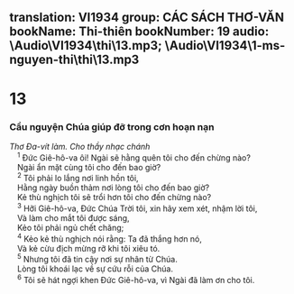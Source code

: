 translation: VI1934
group: CÁC SÁCH THƠ-VĂN
bookName: Thi-thiên 
bookNumber: 19
audio: \Audio\VI1934\thi\13.mp3; \Audio\VI1934\1-ms-nguyen-thi\thi\13.mp3
-------

<div class="title"><h1>13</h1><h3>Cầu nguyện Chúa giúp đỡ trong cơn hoạn nạn</h3><i>Thơ Đa-vít làm. Cho thầy nhạc chánh</i></div>
<span class="verse thi_13_1"> <sup>1</sup> Đức Giê-hô-va ôi! Ngài sẽ hằng quên tôi cho đến chừng nào? <br/> Ngài ẩn mặt cùng tôi cho đến bao giờ? <br/></span>
<span class="verse thi_13_2"> <sup>2</sup> Tôi phải lo lắng nơi linh hồn tôi, <br/> Hằng ngày buồn thảm nơi lòng tôi cho đến bao giờ? <br/> Kẻ thù nghịch tôi sẽ trổi hơn tôi cho đến chừng nào? <br/></span>
<span class="verse thi_13_3"> <sup>3</sup> Hỡi Giê-hô-va, Đức Chúa Trời tôi, xin hãy xem xét, nhậm lời tôi, <br/> Và làm cho mắt tôi được sáng, <br/> Kẻo tôi phải ngủ chết chăng; <br/></span>
<span class="verse thi_13_4"> <sup>4</sup> Kẻo kẻ thù nghịch nói rằng: Ta đã thắng hơn nó, <br/> Và kẻ cừu địch mừng rỡ khi tôi xiêu tó. <br/></span>
<span class="verse thi_13_5"> <sup>5</sup> Nhưng tôi đã tin cậy nơi sự nhân từ Chúa. <br/> Lòng tôi khoái lạc về sự cứu rỗi của Chúa. <br/></span>
<span class="verse thi_13_6"> <sup>6</sup> Tôi sẽ hát ngợi khen Đức Giê-hô-va, vì Ngài đã làm ơn cho tôi. <br/></span>
